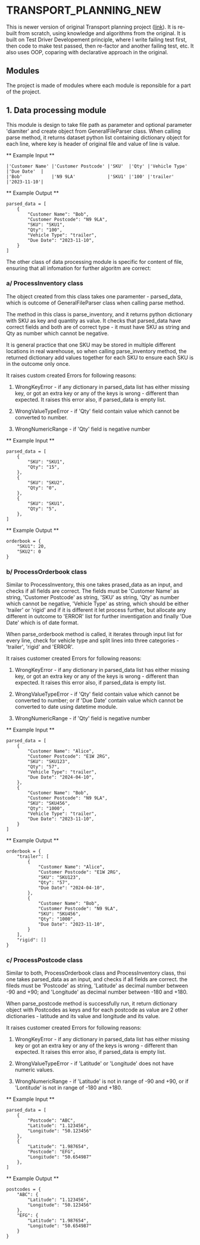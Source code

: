 # TRANSPORT_PLANNING_NEW

This is newer version of original Transport planning project ([link](https://github.com/StefanGlova/transport-planning)). It is re-built from scratch, using knowledge and algorithms from the original. It is built on Test Driver Developement principle, where I write failing test first, then code to make test passed, then re-factor and another failing test, etc. It also uses OOP, coparing with declarative approach in the original.

## Modules

The project is made of modules where each module is reponsible for a part of the project.

## 1. Data processing module

This module is design to take file path as parameter and optional parameter 'diamiter' and create object from GeneralFileParser class. When calling parse method, it returns dataset python list containing dictionary object for each line, where key is header of original file and value of line is value.

** Example Input **

```
|'Customer Name' |'Customer Postcode' |'SKU'  |'Qty' |'Vehicle Type' |'Due Date'  |
|'Bob'           |'N9 9LA'            |'SKU1' |'100' |'trailer'      |'2023-11-10'|
```

** Example Output **

```
parsed_data = [
    {
        "Customer Name": "Bob",
        "Customer Postcode": "N9 9LA",
        "SKU": "SKU1",
        "Qty": "100",
        "Vehicle Type": "trailer",
        "Due Date": "2023-11-10",
    }
]
```

The other class of data processing module is specific for content of file, ensuring that all infomation for further algoritm are correct:

### a/ ProcessInventory class

The object created from this class takes one paramenter - parsed_data, which is outcome of GeneralFileParser class when calling parse method.

The method in this class is parse_inventory, and it returns python dictionary with SKU as key and quantity as value. It checks that parsed_data have correct fields and both are of correct type - it must have SKU as string and Qty as number which cannot be negative.

It is general practice that one SKU may be stored in multiple different locations in real warehouse, so when calling parse_inventory method, the returned dictionary add values together for each SKU to ensure each SKU is in the outcome only once.

It raises custom created Errors for following reasons:

1. WrongKeyError - if any dictionary in parsed_data list has either missing key, or got an extra key or any of the keys is wrong - different than expected. It raises this error also, if parsed_data is empty list.

2. WrongValueTypeError - if 'Qty' field contain value which cannot be converted to number.

3. WrongNumericRange - if 'Qty' field is negative number

** Example Input **

```
parsed_data = [
    {
        "SKU": "SKU1",
        "Qty": "15",
    },
    {
        "SKU": "SKU2",
        "Qty": "0",
    },
    {
        "SKU": "SKU1",
        "Qty": "5",
    },
]
```

** Example Output **

```
orderbook = {
    "SKU1": 20,
    "SKU2": 0
}
```

### b/ ProcessOrderbook class

Similar to ProcessInventory, this one takes prased_data as an input, and checks if all fields are correct. The fields must be 'Customer Name' as string, 'Customer Postcode' as string, 'SKU' as string, 'Qty' as number which cannot be negative, 'Vehicle Type' as string, which should be either 'trailer' or 'rigid' and if it is different it let process further, but allocate any different in outcome to 'ERROR' list for further inventigation and finally 'Due Date' which is of date format.

When parse_orderbook method is called, it iterates through input list for every line, check for vehicle type and split lines into three categories - 'trailer', 'rigid' and 'ERROR'.

It raises customer created Errors for following reasons:

1. WrongKeyError - if any dictionary in parsed_data list has either missing key, or got an extra key or any of the keys is wrong - different than expected. It raises this error also, if parsed_data is empty list.

2. WrongValueTypeError - if 'Qty' field contain value which cannot be converted to number; or if 'Due Date' contain value which cannot be converted to date using datetime module.

3. WrongNumericRange - if 'Qty' field is negative number

** Example Input **

```
parsed_data = [
    {
        "Customer Name": "Alice",
        "Customer Postcode": "E1W 2RG",
        "SKU": "SKU123",
        "Qty": "57",
        "Vehicle Type": "trailer",
        "Due Date": "2024-04-10",
    },
    {
        "Customer Name": "Bob",
        "Customer Postcode": "N9 9LA",
        "SKU": "SKU456",
        "Qty": "1000",
        "Vehicle Type": "trailer",
        "Due Date": "2023-11-10",
    }
]
```

** Example Output **

```
orderbook = {
    "trailer": [
        {
            "Customer Name": "Alice",
            "Customer Postcode": "E1W 2RG",
            "SKU": "SKU123",
            "Qty": "57",
            "Due Date": "2024-04-10",
        },
        {
            "Customer Name": "Bob",
            "Customer Postcode": "N9 9LA",
            "SKU": "SKU456",
            "Qty": "1000",
            "Due Date": "2023-11-10",
        }
    ],
    "rigid": []
}
```

### c/ ProcessPostcode class

Similar to both, ProcessOrderbook class and ProcessInventory class, thsi one takes parsed_data as an input, and checks if all fields are correct. the fileds must be 'Postcode' as string, 'Latitude' as decimal number between -90 and +90; and 'Longitude' as decimal number between -180 and +180.

When parse_postcode method is successfully run, it return dictionary object with Postcodes as keys and for each postcode as value are 2 other dictionaries - latitude and its value and longitude and its value.

It raises customer created Errors for following reasons:

1. WrongKeyError - if any dictionary in parsed_data list has either missing key or got an extra key or any of the keys is wrong - different than expected. It raises this error also, if parsed_data is empty list.

2. WrongValueTypeError - if 'Latitude' or 'Longitude' does not have numeric values.

3. WrongNumericRange - if 'Latitude' is not in range of -90 and +90, or if 'Lontitude' is not in range of -180 and +180.

** Example Input **

```
parsed_data = [
    {
        "Postcode": "ABC",
        "Latitude": "1.123456",
        "Longitude": "50.123456"
    },
    {
        "Latitude": "1.987654",
        "Postcode": "EFG",
        "Longitude": "50.654987"
    },
]
```

** Example Output **

```
postcodes = {
    "ABC": {
        "Latitude": "1.123456",
        "Longitude": "50.123456"
    },
    "EFG": {
        "Latitude": "1.987654",
        "Longitude": "50.654987"
    }
}

```

